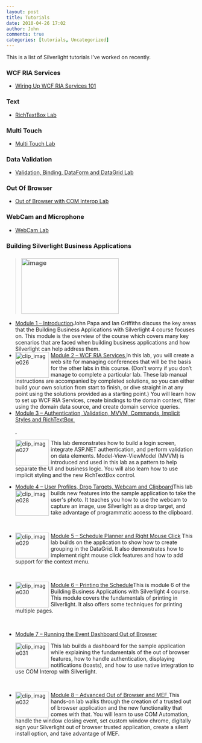 ```yaml
---
layout: post
title: Tutorials
date: 2010-04-26 17:02
author: John
comments: true
categories: [tutorials, Uncategorized]
---
```

This is a list of Silverlight tutorials I’ve worked on recently.
<h3>WCF RIA Services</h3>
<ul>
	<li><a href="/silverlight/wcf-ria-services-hands-on-lab/">Wiring Up WCF RIA Services 101</a></li>
</ul>
<h3>Text</h3>
<ul>
	<li><a href="http://channel9.msdn.com/learn/courses/Silverlight4/NewFeatures/RichTextBox/">RichTextBox Lab</a></li>
</ul>
<h3>Multi Touch</h3>
<ul>
	<li><a href="http://channel9.msdn.com/learn/courses/Silverlight4/NewFeatures/MultiTouch/">Multi Touch Lab</a></li>
</ul>
<h3>Data Validation</h3>
<ul>
	<li><a href="http://channel9.msdn.com/learn/courses/Silverlight4/NewFeatures/DataValidation/">Validation, Binding, DataForm and DataGrid Lab</a></li>
</ul>
<h3>Out Of Browser</h3>
<ul>
	<li><a href="http://channel9.msdn.com/learn/courses/Silverlight4/NewFeatures/OutOfBrowser/">Out of Browser with COM Interop Lab</a></li>
</ul>
<h3>WebCam and Microphone</h3>
<ul>
	<li><a href="http://channel9.msdn.com/learn/courses/Silverlight4/NewFeatures/WebCam/">WebCam Lab</a></li>
</ul>
<h3></h3>
<h3>Building Silverlight Business Applications</h3>
<blockquote>
<h3><img style="display: inline; margin-left: 0px; margin-right: 0px; border-width: 0px;" title="image" alt="image" src="http://images.johnpapa.net/wp-content/uploads/files/media/image/WindowsLiveWriter/97113aa87c03_C680/image_3.png" width="258" height="147" border="0" /></h3>
</blockquote>
<ul>
	<li><a href="http://channel9.msdn.com/learn/courses/Silverlight4/SL4BusinessModule1/SL4LOB_01_01_Introduction/">Module 1 – Introduction</a>John Papa and Ian Griffiths discuss the key areas that the Building Business Applications with Silverlight 4 course focuses on. This module is the overview of the course which covers many key scenarios that are faced when building business applications and how Silverlight can help address them.</li>
	<li><a href="http://channel9.msdn.com/learn/courses/Silverlight4/SL4BusinessModule2/">Module 2 – WCF RIA Services </a><a href="http://channel9.msdn.com/learn/courses/Silverlight4/SL4LOB_02_Event_Manager/"><img style="margin: 0px 5px 0px 0px; display: inline; border-width: 0px;" title="clip_image026" alt="clip_image026" src="http://images.johnpapa.net/wp-content/uploads/files/media/image/WindowsLiveWriter/97113aa87c03_C680/clip_image026_3.png" width="89" height="68" align="left" border="0" /></a>In this lab, you will create a web site for managing conferences that will be the basis for the other labs in this course. (Don’t worry if you don’t manage to complete a particular lab. These lab manual instructions are accompanied by completed solutions, so you can either build your own solution from start to finish, or dive straight in at any point using the solutions provided as a starting point.) You will learn how to set up WCF RIA Services, create bindings to the domain context, filter using the domain data source, and create domain service queries.</li>
	<li><a href="http://channel9.msdn.com/learn/courses/Silverlight4/SL4BusinessModule3/">Module 3 – Authentication, Validation, MVVM, Commands, Implicit Styles and RichTextBox&nbsp;

&nbsp;

</a><a href="http://channel9.msdn.com/learn/courses/Silverlight4/SL4LOB_03_User_Registration/"><img style="margin: 0px 5px 0px 0px; display: inline; border-width: 0px;" title="clip_image027" alt="clip_image027" src="http://images.johnpapa.net/wp-content/uploads/files/media/image/WindowsLiveWriter/97113aa87c03_C680/clip_image027_3.png" width="89" height="68" align="left" border="0" /></a>This lab demonstrates how to build a login screen, integrate ASP.NET authentication, and perform validation on data elements. Model-View-ViewModel (MVVM) is introduced and used in this lab as a pattern to help separate the UI and business logic. You will also learn how to use implicit styling and the new RichTextBox control.</li>
	<li><a href="http://channel9.msdn.com/learn/courses/Silverlight4/SL4BusinessModule4/">Module 4 – User Profiles, Drop Targets, Webcam and Clipboard</a><a href="http://images.johnpapa.net/wp-content/uploads/files/media/image/WindowsLiveWriter/97113aa87c03_C680/clip_image028_2.png"><img style="margin: 0px 5px 0px 0px; display: inline; border-width: 0px;" title="clip_image028" alt="clip_image028" src="http://images.johnpapa.net/wp-content/uploads/files/media/image/WindowsLiveWriter/97113aa87c03_C680/clip_image028_thumb.png" width="89" height="68" align="left" border="0" /></a>This lab builds new features into the sample application to take the user's photo. It teaches you how to use the webcam to capture an image, use Silverlight as a drop target, and take advantage of programmatic access to the clipboard.

&nbsp;</li>
	<li><a href="http://channel9.msdn.com/learn/courses/Silverlight4/SL4BusinessModule5/">Module 5 – Schedule Planner and Right Mouse Click</a><a href="http://images.johnpapa.net/wp-content/uploads/files/media/image/WindowsLiveWriter/97113aa87c03_C680/clip_image029_2.png"><img style="margin: 0px 5px 0px 0px; display: inline; border-width: 0px;" title="clip_image029" alt="clip_image029" src="http://images.johnpapa.net/wp-content/uploads/files/media/image/WindowsLiveWriter/97113aa87c03_C680/clip_image029_thumb.png" width="89" height="68" align="left" border="0" /></a> This lab builds on the application to show how to create grouping in the DataGrid. It also demonstrates how to implement right mouse click features and how to add support for the context menu.

&nbsp;</li>
</ul>
<ul>
	<li><a href="http://channel9.msdn.com/learn/courses/Silverlight4/SL4BusinessModule6/">Module 6 – Printing the Schedule</a><a href="http://images.johnpapa.net/wp-content/uploads/files/media/image/WindowsLiveWriter/97113aa87c03_C680/clip_image030_2.png"><img style="margin: 0px 5px 0px 0px; display: inline;" title="clip_image030" alt="clip_image030" src="http://images.johnpapa.net/wp-content/uploads/files/media/image/WindowsLiveWriter/97113aa87c03_C680/clip_image030_thumb.png" width="89" height="68" align="left" border="0" /></a>This is module 6 of the Building Business Applications with Silverlight 4 course. This module covers the fundamentals of printing in Silverlight. It also offers some techniques for printing multiple pages.

&nbsp;</li>
	<li><a href="http://channel9.msdn.com/learn/courses/Silverlight4/SL4BusinessModule7/">Module 7 – Running the Event Dashboard Out of Browser</a>

<a href="http://images.johnpapa.net/wp-content/uploads/files/media/image/WindowsLiveWriter/97113aa87c03_C680/clip_image031_2.png"><img style="margin: 0px 5px 0px 0px; display: inline; border-width: 0px;" title="clip_image031" alt="clip_image031" src="http://images.johnpapa.net/wp-content/uploads/files/media/image/WindowsLiveWriter/97113aa87c03_C680/clip_image031_thumb.png" width="89" height="68" align="left" border="0" /></a>This lab builds a dashboard for the sample application while explaining the fundamentals of the out of browser features, how to handle authentication, displaying notifications (toasts), and how to use native integration to use COM Interop with Silverlight.

&nbsp;</li>
	<li><a href="http://channel9.msdn.com/learn/courses/Silverlight4/SL4BusinessModule8/">Module 8 – Advanced Out of Browser and MEF </a><a href="http://images.johnpapa.net/wp-content/uploads/files/media/image/WindowsLiveWriter/97113aa87c03_C680/clip_image032_2.png"><img style="margin: 0px 5px 0px 0px; display: inline; border-width: 0px;" title="clip_image032" alt="clip_image032" src="http://images.johnpapa.net/wp-content/uploads/files/media/image/WindowsLiveWriter/97113aa87c03_C680/clip_image032_thumb.png" width="89" height="68" align="left" border="0" /></a>This hands-on lab walks through the creation of a trusted out of browser application and the new functionality that comes with that. You will learn to use COM Automation, handle the window closing event, set custom window chrome, digitally sign your Silverlight out of browser trusted application, create a silent install option, and take advantage of MEF.

&nbsp;</li>
</ul>
